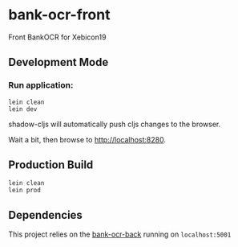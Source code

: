 # bank-ocr-front

Front BankOCR for Xebicon19

## Development Mode

### Run application:

```
lein clean
lein dev
```

shadow-cljs will automatically push cljs changes to the browser.

Wait a bit, then browse to [http://localhost:8280](http://localhost:8280).

## Production Build

```
lein clean
lein prod
```

## Dependencies

This project relies on the [bank-ocr-back](https://github.com/xebia-france/bank-ocr-back) running on `localhost:5001`


